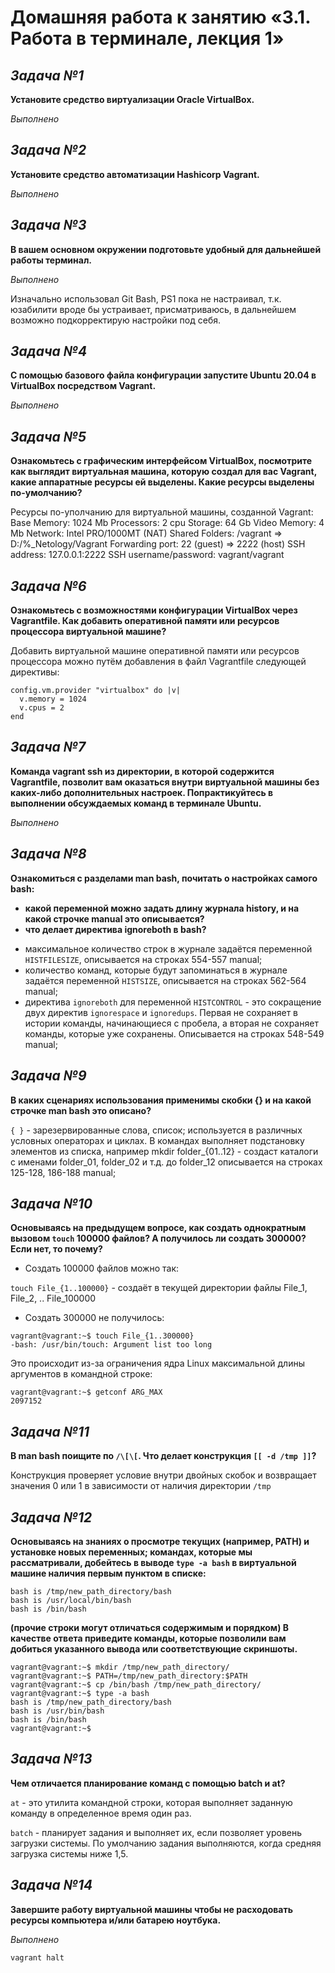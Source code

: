 # **Домашняя работа к занятию «3.1. Работа в терминале, лекция 1»**
## _Задача №1_
**Установите средство виртуализации Oracle VirtualBox.**

_Выполнено_

## _Задача №2_
**Установите средство автоматизации Hashicorp Vagrant.**

_Выполнено_

## _Задача №3_
**В вашем основном окружении подготовьте удобный для дальнейшей работы терминал.**

_Выполнено_

Изначально использовал Git Bash, PS1 пока не настраивал, т.к. юзабилити вроде бы устраивает, присматриваюсь, в дальнейшем возможно подкорректирую настройки под себя.

## _Задача №4_
**С помощью базового файла конфигурации запустите Ubuntu 20.04 в VirtualBox посредством Vagrant.**

_Выполнено_
## _Задача №5_
**Ознакомьтесь с графическим интерфейсом VirtualBox, посмотрите как выглядит виртуальная машина, которую создал для вас Vagrant, какие аппаратные ресурсы ей выделены. Какие ресурсы выделены по-умолчанию?**

Ресурсы по-уполчанию для виртуальной машины, созданной Vagrant:
Base Memory: 1024 Mb
Processors: 2 cpu
Storage: 64 Gb
Video Memory: 4 Mb
Network: Intel PRO/1000MT (NAT)
Shared Folders: /vagrant => D:/%_Netology/Vagrant
Forwarding port: 22 (guest) => 2222 (host)
SSH address: 127.0.0.1:2222
SSH username/password: vagrant/vagrant

## _Задача №6_
**Ознакомьтесь с возможностями конфигурации VirtualBox через Vagrantfile. Как добавить оперативной памяти или ресурсов процессора виртуальной машине?**

Добавить виртуальной машине оперативной памяти или ресурсов процессора можно путём добавления в файл Vagrantfile следующей директивы:
```
config.vm.provider "virtualbox" do |v|
  v.memory = 1024
  v.cpus = 2
end
```
## _Задача №7_
**Команда vagrant ssh из директории, в которой содержится Vagrantfile, позволит вам оказаться внутри виртуальной машины без каких-либо дополнительных настроек. Попрактикуйтесь в выполнении обсуждаемых команд в терминале Ubuntu.**

_Выполнено_

## _Задача №8_
**Ознакомиться с разделами man bash, почитать о настройках самого bash:**
* **какой переменной можно задать длину журнала history, и на какой строчке manual это описывается?**
* **что делает директива ignoreboth в bash?**

- максимальное количество строк в журнале задаётся переменной `HISTFILESIZE`, описывается на строках 554-557 manual;
- количество команд, которые будут запоминаться в журнале задаётся переменной `HISTSIZE`, описывается на строках 562-564 manual;
- директива `ignoreboth` для переменной `HISTCONTROL` - это сокращение двух директив `ignorespace` и `ignoredups`. Первая не сохраняет в истории команды, начинающиеся с пробела, а вторая не сохраняет команды, которые уже сохранены. Описывается на строках 548-549 manual;

## _Задача №9_
**В каких сценариях использования применимы скобки {} и на какой строчке man bash это описано?**

`{ }` - зарезервированные слова, список; используется в различных условных операторах и циклах. В командах выполняет подстановку элементов из списка, например mkdir folder_{01..12} - создаст каталоги с именами folder_01, folder_02 и т.д. до folder_12
описывается на строках 125-128, 186-188 manual;

## _Задача №10_
**Основываясь на предыдущем вопросе, как создать однократным вызовом `touch` 100000 файлов? А получилось ли создать 300000? Если нет, то почему?**

- Создать 100000 файлов можно так:

`touch File_{1..100000}` - создаёт в текущей директории файлы File_1, File_2, .. File_100000

- Создать 300000 не получилось:
```
vagrant@vagrant:~$ touch File_{1..300000}
-bash: /usr/bin/touch: Argument list too long
```
Это происходит из-за ограничения ядра Linux максимальной длины аргументов в командной строке:
```
vagrant@vagrant:~$ getconf ARG_MAX
2097152
```


## _Задача №11_
**В man bash поищите по `/\[\[`. Что делает конструкция `[[ -d /tmp ]]`?**

Конструкция проверяет условие внутри двойных скобок и возвращает значения 0 или 1 в зависимости от наличия директории `/tmp`


## _Задача №12_
**Основываясь на знаниях о просмотре текущих (например, PATH) и установке новых переменных; командах, которые мы рассматривали, добейтесь в выводе `type -a bash` в виртуальной машине наличия первым пунктом в списке:**
```
bash is /tmp/new_path_directory/bash
bash is /usr/local/bin/bash
bash is /bin/bash
```
**(прочие строки могут отличаться содержимым и порядком) В качестве ответа приведите команды, которые позволили вам добиться указанного вывода или соответствующие скриншоты.**
```
vagrant@vagrant:~$ mkdir /tmp/new_path_directory/
vagrant@vagrant:~$ PATH=/tmp/new_path_directory:$PATH
vagrant@vagrant:~$ cp /bin/bash /tmp/new_path_directory/
vagrant@vagrant:~$ type -a bash
bash is /tmp/new_path_directory/bash
bash is /usr/bin/bash
bash is /bin/bash
vagrant@vagrant:~$
```

## _Задача №13_
**Чем отличается планирование команд с помощью batch и at?**

`at` - это утилита командной строки, которая выполняет заданную команду в определенное время один раз.

`batch` - планирует задания и выполняет их, если позволяет уровень загрузки системы. По умолчанию задания выполняются, когда средняя загрузка системы ниже 1,5.

## _Задача №14_
**Завершите работу виртуальной машины чтобы не расходовать ресурсы компьютера и/или батарею ноутбука.**

_Выполнено_

`vagrant halt`
